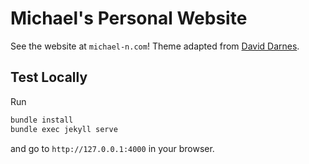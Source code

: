 # Michael's Personal Website

See the website at `michael-n.com`! Theme adapted from [David Darnes](https://github.com/dngdial/garth).

## Test Locally
Run
```bash
bundle install
bundle exec jekyll serve
```
and go to `http://127.0.0.1:4000` in your browser.
